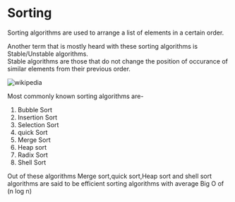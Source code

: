 # **Sorting**

Sorting algorithms are used to arrange a list of elements in a certain order.

Another term that is mostly heard with these sorting algorithms is Stable/Unstable algorithms.  
Stable algorithms are those that do not change the position of occurance of similar elements from their previous order.

![wikipedia](https://upload.wikimedia.org/wikipedia/commons/thumb/8/82/Sorting_stability_playing_cards.svg/330px-Sorting_stability_playing_cards.svg.png)


Most commonly known sorting algorithms are-  
1. Bubble Sort  
1. Insertion Sort  
3. Selection Sort  
4. quick Sort  
5. Merge Sort  
6. Heap sort  
7. Radix Sort  
8. Shell Sort
  
Out of these algorithms Merge sort,quick sort,Heap sort and shell sort algorithms are said to be efficient sorting algorithms with average Big O of (n log n)

